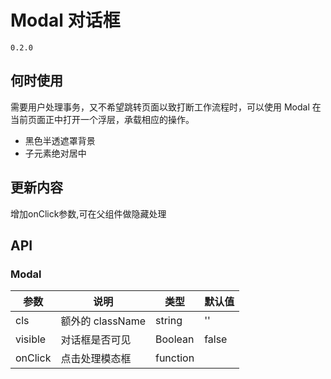 # Modal 对话框
`0.2.0`

## 何时使用
需要用户处理事务，又不希望跳转页面以致打断工作流程时，可以使用 Modal 在当前页面正中打开一个浮层，承载相应的操作。

- 黑色半透遮罩背景
- 子元素绝对居中

## 更新内容
增加onClick参数,可在父组件做隐藏处理

## API
### Modal
| 参数 | 说明 | 类型 | 默认值 |
| --- | --- | --- | --- |
| cls | 额外的 className | string | '' |
| visible | 对话框是否可见 | Boolean | false |
| onClick | 点击处理模态框 | function | |

